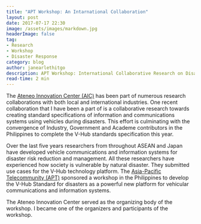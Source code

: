 ```yaml
---
title: "APT Workshop: An Intarnational Collaboration"
layout: post
date: 2017-07-17 22:30
image: /assets/images/markdown.jpg
headerImage: false
tag:
- Research
- Workshop
- Disaster Response
category: blog
author: janearlethitgo
description: APT Workshop: International Collaborative Research on Disaster Response Model Using Vehicle Communication
read-time: 2 min
---
```



The [Ateneo Innovation Center (AIC)](https://www.ateneoinnovation.org/) has been part of numerous research collaborations with both local and international industries. One recent collaboration that I have been a part of is a collaborative research towards creating standard specifications of information and communications systems using vehicles during disasters.  This effort is culminating with the convergence of Industry, Government and Academe contributors in the Philippines to complete the V-Hub standards specification this year.

Over the last five years researchers from throughout ASEAN and Japan have developed vehicle communications and information systems for disaster risk reduction and management. All these researchers have experienced how society is vulnerable by natural disaster. They submitted use cases for the V-Hub technology platform. The [Asia-Pacific Telecommunity (APT)](https://www.apt.int/) sponsored a workshop in the Philippines to develop the  V-Hub Standard for disasters as a powerful new platform for vehicular communications and information systems.

The Ateneo Innovation Center served as the organizing body of the workshop. I became one of the organizers and participants of the workshop.

